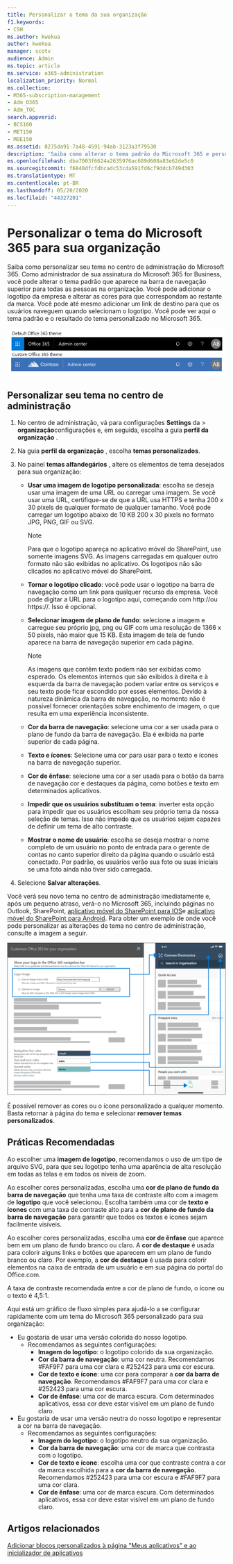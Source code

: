 ```yaml
---
title: Personalizar o tema da sua organização
f1.keywords:
- CSH
ms.author: kwekua
author: kwekua
manager: scotv
audience: Admin
ms.topic: article
ms.service: o365-administration
localization_priority: Normal
ms.collection:
- M365-subscription-management
- Adm_O365
- Adm_TOC
search.appverid:
- BCS160
- MET150
- MOE150
ms.assetid: 8275da91-7a48-4591-94ab-3123a3f79530
description: 'Saiba como alterar o tema padrão do Microsoft 365 e personalizá-lo para corresponder ao logotipo ou à cor da empresa. '
ms.openlocfilehash: dba7003f6624a2635976ac689d608a83e62de5c0
ms.sourcegitcommit: f6840dfcfdbcadc53cda591fd6cf9ddcb749d303
ms.translationtype: MT
ms.contentlocale: pt-BR
ms.lasthandoff: 05/20/2020
ms.locfileid: "44327201"
---
```

# <a name="customize-the-microsoft-365-theme-for-your-organization"></a>Personalizar o tema do Microsoft 365 para sua organização

Saiba como personalizar seu tema no centro de administração do Microsoft 365. Como administrador de sua assinatura do Microsoft 365 for Business, você pode alterar o tema padrão que aparece na barra de navegação superior para todas as pessoas na organização. Você pode adicionar o logotipo da empresa e alterar as cores para que correspondam ao restante da marca. Você pode até mesmo adicionar um link de destino para que os usuários naveguem quando selecionam o logotipo. Você pode ver aqui o tema padrão e o resultado do tema personalizado no Microsoft 365.
  
![Tema padrão do Microsoft 365 e tema personalizado da Microsoft 365](../../media/e2cbc922-b424-4683-8c5c-fdbcbd0ce844.png)
  
## <a name="customize-your-theme-in-the-admin-center"></a>Personalizar seu tema no centro de administração

1. No centro de administração, vá para configurações **Settings** da \> **organização**configurações e, em seguida, escolha a guia **perfil da organização** .

2. Na guia **perfil da organização** , escolha **temas personalizados**.

3. No painel **temas alfandegários** , altere os elementos de tema desejados para sua organização:
    
    - **Usar uma imagem de logotipo personalizada**: escolha se deseja usar uma imagem de uma URL ou carregar uma imagem. Se você usar uma URL, certifique-se de que a URL usa HTTPS e tenha 200 x 30 pixels de qualquer formato de qualquer tamanho. Você pode carregar um logotipo abaixo de 10 KB 200 x 30 pixels no formato JPG, PNG, GIF ou SVG.

      > [!NOTE]
      > Para que o logotipo apareça no aplicativo móvel do SharePoint, use somente imagens SVG. As imagens carregadas em qualquer outro formato não são exibidas no aplicativo. Os logotipos não são clicados no aplicativo móvel do SharePoint.

    - **Tornar o logotipo clicado**: você pode usar o logotipo na barra de navegação como um link para qualquer recurso da empresa. Você pode digitar a URL para o logotipo aqui, começando com http://ou https://. Isso é opcional.

    - **Selecionar imagem de plano de fundo**: selecione a imagem e carregue seu próprio jpg, png ou GIF com uma resolução de 1366 x 50 pixels, não maior que 15 KB. Esta imagem de tela de fundo aparece na barra de navegação superior em cada página.

      > [!NOTE]
      > As imagens que contêm texto podem não ser exibidas como esperado. Os elementos internos que são exibidos à direita e à esquerda da barra de navegação podem variar entre os serviços e seu texto pode ficar escondido por esses elementos. Devido à natureza dinâmica da barra de navegação, no momento não é possível fornecer orientações sobre enchimento de imagem, o que resulta em uma experiência inconsistente. 

    - **Cor da barra de navegação**: selecione uma cor a ser usada para o plano de fundo da barra de navegação. Ela é exibida na parte superior de cada página.

    - **Texto e ícones**: Selecione uma cor para usar para o texto e ícones na barra de navegação superior.

    - **Cor de ênfase**: selecione uma cor a ser usada para o botão da barra de navegação cor e destaques da página, como botões e texto em determinados aplicativos.

     - **Impedir que os usuários substituam o tema**: inverter esta opção para impedir que os usuários escolham seu próprio tema da nossa seleção de temas. Isso não impede que os usuários sejam capazes de definir um tema de alto contraste.

    - **Mostrar o nome de usuário**: escolha se deseja mostrar o nome completo de um usuário no ponto de entrada para o gerente de contas no canto superior direito da página quando o usuário está conectado. Por padrão, os usuários verão sua foto ou suas iniciais se uma foto ainda não tiver sido carregada.
    
4. Selecione **Salvar alterações**.
    
Você verá seu novo tema no centro de administração imediatamente e, após um pequeno atraso, verá-o no Microsoft 365, incluindo páginas no Outlook, SharePoint, [aplicativo móvel do SharePoint para IOS](https://support.office.com/article/SharePoint-mobile-app-for-iOS-339402ce-16bb-4c97-9475-0c5375ccef7a)e [aplicativo móvel do SharePoint para Android](https://support.office.com/article/SharePoint-mobile-app-for-Android-d875654b-fb0a-4dbe-a17a-a676cf936284). Para obter um exemplo de onde você pode personalizar as alterações de tema no centro de administração, consulte a imagem a seguir.

![M365-admin-locatário-Theme-conceptual](../../media/m365-admin-tenant-theme-conceptual.png)

É possível remover as cores ou o ícone personalizado a qualquer momento. Basta retornar à página do tema e selecionar **remover temas personalizados**.
  
## <a name="best-practices"></a>Práticas Recomendadas

Ao escolher uma **imagem de logotipo**, recomendamos o uso de um tipo de arquivo SVG, para que seu logotipo tenha uma aparência de alta resolução em todas as telas e em todos os níveis de zoom.

Ao escolher cores personalizadas, escolha uma **cor de plano de fundo da barra de navegação** que tenha uma taxa de contraste alto com a imagem de **logotipo** que você selecionou. Escolha também uma cor de **texto e ícones** com uma taxa de contraste alto para a **cor de plano de fundo da barra de navegação** para garantir que todos os textos e ícones sejam facilmente visíveis.

Ao escolher cores personalizadas, escolha uma **cor de ênfase** que aparece bem em um plano de fundo branco ou claro. A **cor de destaque** é usada para colorir alguns links e botões que aparecem em um plano de fundo branco ou claro. Por exemplo, a **cor de destaque** é usada para colorir elementos na caixa de entrada de um usuário e em sua página do portal do Office.com. 
  
A taxa de contraste recomendada entre a cor de plano de fundo, o ícone ou o texto é 4,5:1.

Aqui está um gráfico de fluxo simples para ajudá-lo a se configurar rapidamente com um tema do Microsoft 365 personalizado para sua organização:
  - Eu gostaria de usar uma versão colorida do nosso logotipo.
    - Recomendamos as seguintes configurações:
      - **Imagem do logotipo**: o logotipo colorido da sua organização.
      - **Cor da barra de navegação**: uma cor neutra. Recomendamos #FAF9F7 para uma cor clara e #252423 para uma cor escura.
      - **Cor de texto e ícone**: uma cor para comparar a **cor da barra de navegação**. Recomendamos #FAF9F7 para uma cor clara e #252423 para uma cor escura.
      - **Cor de ênfase**: uma cor de marca escura. Com determinados aplicativos, essa cor deve estar visível em um plano de fundo claro.
  - Eu gostaria de usar uma versão neutra do nosso logotipo e representar a cor na barra de navegação.
    - Recomendamos as seguintes configurações:
      - **Imagem do logotipo**: o logotipo neutro da sua organização.
      - **Cor da barra de navegação**: uma cor de marca que contrasta com o logotipo.
      - **Cor de texto e ícone**: escolha uma cor que contraste contra a cor da marca escolhida para a **cor da barra de navegação**. Recomendamos #252423 para uma cor escura e #FAF9F7 para uma cor clara.
      - **Cor de ênfase**: uma cor de marca escura. Com determinados aplicativos, essa cor deve estar visível em um plano de fundo claro.
  
## <a name="related-articles"></a>Artigos relacionados

[Adicionar blocos personalizados à página "Meus aplicativos" e ao inicializador de aplicativos](../manage/customize-the-app-launcher.md)
  
  

